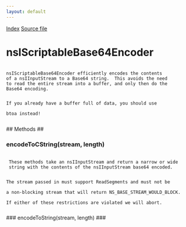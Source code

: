 ```yaml
---
layout: default
---
```

<div id='links'><a href="../index.html">Index</a>
<a href="http://dxr.mozilla.org/mozilla-central/source/xpcom/io/nsIScriptableBase64Encoder.idl">Source file</a>
</div>

# nsIScriptableBase64Encoder #
<code>  
nsIScriptableBase64Encoder efficiently encodes the contents  
of a nsIInputStream to a Base64 string.  This avoids the need  
to read the entire stream into a buffer, and only then do the  
Base64 encoding.  
  
 If you already have a buffer full of data, you should use  
 btoa instead!  
  
</code>
## Methods ##

### encodeToCString(stream, length) ###
<code>  
 These methods take an nsIInputStream and return a narrow or wide  
 string with the contents of the nsIInputStream base64 encoded.  
  
 The stream passed in must support ReadSegments and must not be  
 a non-blocking stream that will return NS_BASE_STREAM_WOULD_BLOCK.  
 If either of these restrictions are violated we will abort.  
  
</code>
### encodeToString(stream, length) ###

